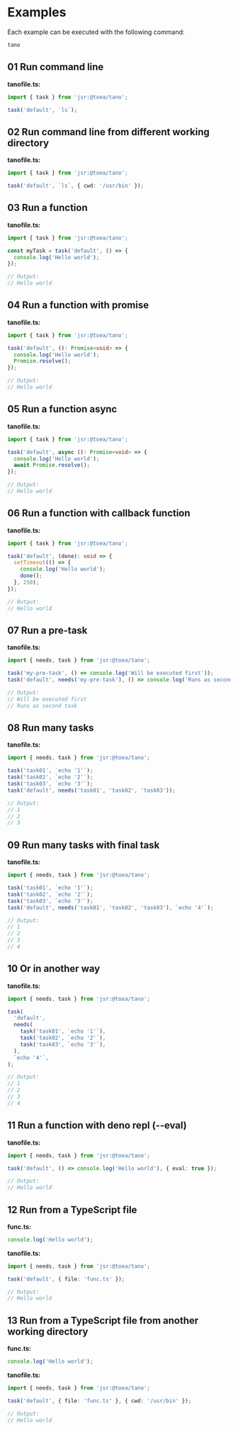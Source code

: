 # Examples

Each example can be executed with the following command:

```bash
tano
```

## 01 Run command line

**tanofile.ts:**

```TypeScript
import { task } from 'jsr:@toea/tano';

task('default', `ls`);
```

## 02 Run command line from different working directory

**tanofile.ts:**

```TypeScript
import { task } from 'jsr:@toea/tano';

task('default', `ls`, { cwd: '/usr/bin' });
```

## 03 Run a function

**tanofile.ts:**

```TypeScript
import { task } from 'jsr:@toea/tano';

const myTask = task('default', () => {
  console.log('Hello world');
});

// Output:
// Hello world
```

## 04 Run a function with promise

**tanofile.ts:**

```TypeScript
import { task } from 'jsr:@toea/tano';

task('default', (): Promise<void> => {
  console.log('Hello world');
  Promise.resolve();
});

// Output:
// Hello world
```

## 05 Run a function async

**tanofile.ts:**

```TypeScript
import { task } from 'jsr:@toea/tano';

task('default', async (): Promise<void> => {
  console.log('Hello world');
  await Promise.resolve();
});

// Output:
// Hello world
```

## 06 Run a function with callback function

**tanofile.ts:**

```TypeScript
import { task } from 'jsr:@toea/tano';

task('default', (done): void => {
  setTimeout(() => {
    console.log('Hello world');
    done();
  }, 250);
});

// Output:
// Hello world
```

## 07 Run a pre-task

**tanofile.ts:**

```TypeScript
import { needs, task } from 'jsr:@toea/tano';

task('my-pre-task', () => console.log('Will be executed first'));
task('default', needs('my-pre-task'), () => console.log('Runs as second task'));

// Output:
// Will be executed first
// Runs as second task
```

## 08 Run many tasks

**tanofile.ts:**

```TypeScript
import { needs, task } from 'jsr:@toea/tano';

task('task01', `echo '1'`);
task('task02', `echo '2'`);
task('task03', `echo '3'`);
task('default', needs('task01', 'task02', 'task03'));

// Output:
// 1
// 2
// 3
```

## 09 Run many tasks with final task

**tanofile.ts:**

```TypeScript
import { needs, task } from 'jsr:@toea/tano';

task('task01', `echo '1'`);
task('task02', `echo '2'`);
task('task03', `echo '3'`);
task('default', needs('task01', 'task02', 'task03'), `echo '4'`);

// Output:
// 1
// 2
// 3
// 4
```

## 10 Or in another way

**tanofile.ts:**

```TypeScript
import { needs, task } from 'jsr:@toea/tano';

task(
  'default',
  needs(
    task('task01', `echo '1'`),
    task('task02', `echo '2'`),
    task('task03', `echo '3'`),
  ),
  `echo '4'`,
);

// Output:
// 1
// 2
// 3
// 4
```

## 11 Run a function with deno repl (--eval)

**tanofile.ts:**

```TypeScript
import { needs, task } from 'jsr:@toea/tano';

task('default', () => console.log('Hello world'), { eval: true });

// Output:
// Hello world
```

## 12 Run from a TypeScript file

**func.ts:**

```TypeScript
console.log('Hello world');
```

**tanofile.ts:**

```TypeScript
import { needs, task } from 'jsr:@toea/tano';

task('default', { file: 'func.ts' });

// Output:
// Hello world
```

## 13 Run from a TypeScript file from another working directory

**func.ts:**

```TypeScript
console.log('Hello world');
```

**tanofile.ts:**

```TypeScript
import { needs, task } from 'jsr:@toea/tano';

task('default', { file: 'func.ts' }, { cwd: '/usr/bin' });

// Output:
// Hello world
```
